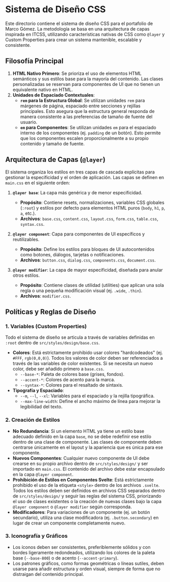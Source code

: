 # Sistema de Diseño CSS

Este directorio contiene el sistema de diseño CSS para el portafolio de Marco Gómez. La metodología se basa en una arquitectura de capas inspirada en ITCSS, utilizando características nativas de CSS como `@layer` y Custom Properties para crear un sistema mantenible, escalable y consistente.

## Filosofía Principal

1.  **HTML Nativo Primero**: Se prioriza el uso de elementos HTML semánticos y sus estilos base para la mayoría del contenido. Las clases personalizadas se reservan para componentes de UI que no tienen un equivalente nativo en HTML.
2.  **Unidades de Espaciado Contextuales**:
    *   **`rem` para la Estructura Global**: Se utilizan unidades `rem` para márgenes de página, espaciado entre secciones y rejillas principales. Esto asegura que la estructura general responda de manera consistente a las preferencias de tamaño de fuente del usuario.
    *   **`em` para Componentes**: Se utilizan unidades `em` para el espaciado interno de los componentes (ej. `padding` de un botón). Esto permite que los componentes escalen proporcionalmente a su propio contenido y tamaño de fuente.

## Arquitectura de Capas (`@layer`)

El sistema organiza los estilos en tres capas de cascada explícitas para gestionar la especificidad y el orden de aplicación. Las capas se definen en `main.css` en el siguiente orden:

1.  **`@layer base`**: La capa más genérica y de menor especificidad.
    *   **Propósito**: Contiene resets, normalizaciones, variables CSS globales (`:root`) y estilos por defecto para elementos HTML puros (`body`, `h1`, `p`, `a`, etc.).
    *   **Archivos**: `base.css`, `content.css`, `layout.css`, `form.css`, `table.css`, `syntax.css`.

2.  **`@layer component`**: Capa para componentes de UI específicos y reutilizables.
    *   **Propósito**: Define los estilos para bloques de UI autocontenidos como botones, diálogos, tarjetas o notificaciones.
    *   **Archivos**: `button.css`, `dialog.css`, `components.css`, `document.css`.

3.  **`@layer modifier`**: La capa de mayor especificidad, diseñada para anular otros estilos.
    *   **Propósito**: Contiene clases de utilidad (utilities) que aplican una sola regla o una pequeña modificación visual (ej. `.wide`, `.thin`).
    *   **Archivos**: `modifier.css`.

## Políticas y Reglas de Diseño

### 1. Variables (Custom Properties)

Todo el sistema de diseño se articula a través de variables definidas en `:root` dentro de `src/styles/design/base.css`.

*   **Colores**: Está estrictamente prohibido usar colores "hardcodeados" (ej. `#FFF`, `rgb(0,0,0)`). Todos los valores de color deben ser referenciados a través de las variables de color existentes. Si se necesita un nuevo color, debe ser añadido primero a `base.css`.
    *   `--base-*`: Paleta de colores base (grises, fondos).
    *   `--accent-*`: Colores de acento para la marca.
    *   `--syntax-*`: Colores para el resaltado de sintaxis.
*   **Tipografía y Espaciado**:
    *   `--m`, `--l`, `--xl`: Variables para el espaciado y la rejilla tipográfica.
    *   `--max-line-width`: Define el ancho máximo de línea para mejorar la legibilidad del texto.

### 2. Creación de Estilos

*   **No Redundancia**: Si un elemento HTML ya tiene un estilo base adecuado definido en la capa `base`, no se debe redefinir ese estilo dentro de una clase de componente. Las clases de componente deben centrarse únicamente en el layout y la apariencia que es única para ese componente.
*   **Nuevos Componentes**: Cualquier nuevo componente de UI debe crearse en su propio archivo dentro de `src/styles/design/` y ser importado en `main.css`. El contenido del archivo debe estar encapsulado en la capa `@layer component`.
*   **Prohibición de Estilos en Componentes Svelte**: Está estrictamente prohibido el uso de la etiqueta `<style>` dentro de los archivos `.svelte`. Todos los estilos deben ser definidos en archivos CSS separados dentro de `src/styles/design/` y seguir las reglas del sistema CSS, priorizando el uso de clases existentes o la creación de nuevas clases bajo la capa `@layer component` o `@layer modifier` según corresponda.
*   **Modificadores**: Para variaciones de un componente (ej. un botón secundario), utiliza una clase modificadora (ej. `.button.secondary`) en lugar de crear un componente completamente nuevo.

### 3. Iconografía y Gráficos

*   Los íconos deben ser consistentes, preferiblemente sólidos y con bordes ligeramente redondeados, utilizando los colores de la paleta base (`--base-800`) o de acento (`--accent-primary`).
*   Los patrones gráficos, como formas geométricas o líneas sutiles, deben usarse para añadir estructura y orden visual, siempre de forma que no distraigan del contenido principal.
